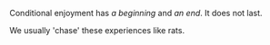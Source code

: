 Conditional enjoyment has *a beginning* and *an end*. It does not last. 

We usually 'chase' these experiences like rats.